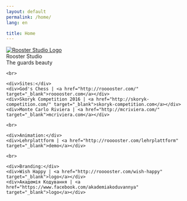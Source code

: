 ```yaml
---
layout: default
permalink: /home/
lang: en

title: Home
---
```


<div class="index">
    <div><a href="{{ site.baseurl }}/home/"><img src="{{ site.baseurl }}/assets/img/home/home.png" alt="Rooster Studio Logo"></a></div>
    <div>Rooster Studio</div>
    <div>The guards beauty</div>

    <br>

    <div>Sites:</div>
    <div>God's Chess | <a href="http://rooooster.com/" target="_blank">rooooster.com</a></div>
    <div>Skoryk Competition 2016 | <a href="http://skoryk-competition.com/" target="_blank">skoryk-competition.com</a></div>
    <div>Monte Carlo Riviera | <a href="http://mcriviera.com/" target="_blank">mcriviera.com</a></div>

    <br>

    <div>Animation:</div>
    <div>Lehrplattform | <a href="http://rooooster.com/lehrplattform" target="_blank">demo</a></div>

    <br>

    <div>Branding:</div>
    <div>Wish Happy | <a href="http://rooooster.com/wish-happy" target="_blank">logo</a></div>
    <div>Академія Кодування | <a href="https://www.facebook.com/akademiakoduvannya" target="_blank">logo</a></div>
</div>
